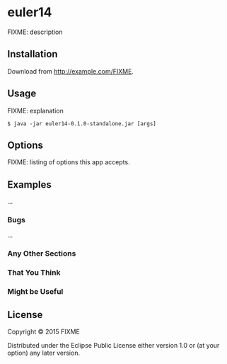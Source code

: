 # euler14

FIXME: description

## Installation

Download from http://example.com/FIXME.

## Usage

FIXME: explanation

    $ java -jar euler14-0.1.0-standalone.jar [args]

## Options

FIXME: listing of options this app accepts.

## Examples

...

### Bugs

...

### Any Other Sections
### That You Think
### Might be Useful

## License

Copyright © 2015 FIXME

Distributed under the Eclipse Public License either version 1.0 or (at
your option) any later version.
